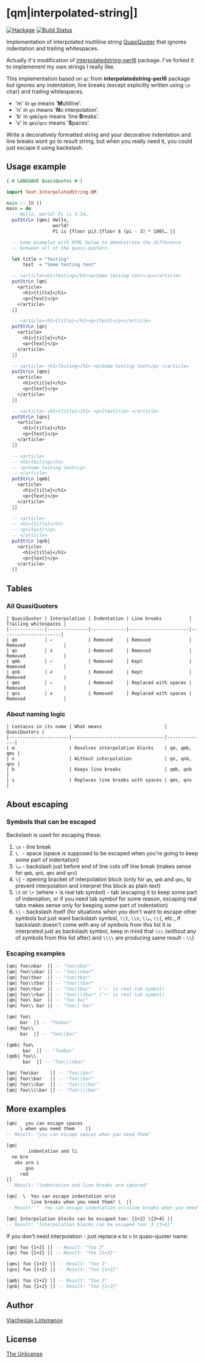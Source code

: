 # [qm|interpolated-string|]

[![Hackage](https://img.shields.io/hackage/v/qm-interpolated-string.svg)](https://hackage.haskell.org/package/qm-interpolated-string)
[![Build Status](https://travis-ci.org/unclechu/haskell-qm-interpolated-string.svg?branch=master)](https://travis-ci.org/unclechu/haskell-qm-interpolated-string)

Implementation of interpolated multiline string
[QuasiQuoter](https://wiki.haskell.org/Quasiquotation)
that ignores indentation and trailing whitespaces.

Actually it's modification of
[interpolatedstring-perl6](https://github.com/audreyt/interpolatedstring-perl6)
package. I've forked it to implemenent my own strings I really like.

This implementation based on `qc` from **interpolatedstring-perl6** package
but ignores any indentation, line breaks
(except explicitly written using `\n` char)
and trailing whitespaces.

* 'm' in `qm` means '**M**ultiline'.
* 'n' in `qn` means '**N**o interpolation'.
* 'b' in `qmb`/`qnb` means 'line **B**reaks'.
* 's' in `qms`/`qns` means '**S**paces'.

Write a decoratively formatted string and your
decorative indentation and line breaks wont go to result string,
but when you really need it, you could just escape it using backslash.

## Usage example

```haskell
{-# LANGUAGE QuasiQuotes #-}

import Text.InterpolatedString.QM

main :: IO ()
main = do
  -- Hello, world! Pi is 3.14…
  putStrLn [qms| Hello,
                 world!
                 Pi is {floor pi}.{floor $ (pi - 3) * 100}… |]

  -- Some examples with HTML below to demonstrate the difference
  -- between all of the quasi-quoters.

  let title = "Testing"
      text  = "Some testing text"

  -- <article><h1>Testing</h1><p>Some testing text</p></article>
  putStrLn [qm|
    <article>
      <h1>{title}</h1>
      <p>{text}</p>
    </article>
  |]

  -- <article><h1>{title}</h1><p>{text}</p></article>
  putStrLn [qn|
    <article>
      <h1>{title}</h1>
      <p>{text}</p>
    </article>
  |]

  -- <article> <h1>Testing</h1> <p>Some testing text</p> </article>
  putStrLn [qms|
    <article>
      <h1>{title}</h1>
      <p>{text}</p>
    </article>
  |]

  -- <article> <h1>{title}</h1> <p>{text}</p> </article>
  putStrLn [qns|
    <article>
      <h1>{title}</h1>
      <p>{text}</p>
    </article>
  |]

  -- <article>
  -- <h1>Testing</h1>
  -- <p>Some testing text</p>
  -- </article>
  putStrLn [qmb|
    <article>
      <h1>{title}</h1>
      <p>{text}</p>
    </article>
  |]

  -- <article>
  -- <h1>{title}</h1>
  -- <p>{text}</p>
  -- </article>
  putStrLn [qnb|
    <article>
      <h1>{title}</h1>
      <p>{text}</p>
    </article>
  |]
```

## Tables

### All QuasiQuoters

```
| QuasiQuoter | Interpolation | Indentation | Line breaks          | Trailing whitespaces |
|-------------|---------------|-------------|----------------------|----------------------|
| qm          | ✓             | Removed     | Removed              | Removed              |
| qn          | ✗             | Removed     | Removed              | Removed              |
| qmb         | ✓             | Removed     | Kept                 | Removed              |
| qnb         | ✗             | Removed     | Kept                 | Removed              |
| qms         | ✓             | Removed     | Replaced with spaces | Removed              |
| qns         | ✗             | Removed     | Replaced with spaces | Removed              |
```

### About naming logic

```
| Contains in its name | What means                       | QuasiQuoters |
|----------------------|----------------------------------|--------------|
| m                    | Resolves interpolation blocks    | qm, qmb, qms |
| n                    | Without interpolation            | qn, qnb, qns |
| b                    | Keeps line breaks                | qmb, qnb     |
| s                    | Replaces line breaks with spaces | qms, qns     |
```

## About escaping

### Symbols that can be escaped

Backslash is used for escaping these:

  1. `\n` - line break
  2. `\ ` - space (space is supposed to be escaped when you're going to keep
            some part of indentation)
  3. `\↵` - backslash just before end of line cuts off line break
            (makes sense for `qmb`, `qnb`, `qms` and `qns`)
  4. `\{` - opening bracket of interpolation block
            (only for `qm`, `qmb` and `qms`, to prevent interpolation
            and interpret this block as plain text)
  5. `\t` or `\‣` (where `‣` is real tab symbol) - tab (escaping it to keep some
     part of indentation, or if you need tab symbol for some reason,
     escaping real tabs makes sense only for keeping some part of indentation)
  6. `\\` - backslash itself (for situations when you don't want to escape
            other symbols but just want backslash symbol, `\\t`, `\\n`, `\\↵`,
            `\\{`, etc., if backslash doesn't come with any of symbols from
            this list it is interpreted just as backslash symbol, keep in mind
            that `\\\` (without any of symbols from this list after)
            and `\\\\` are producing same result - `\\`)

### Escaping examples

```haskell
[qm| foo\nbar  |] -- "foo\nbar"
[qm| foo\\nbar |] -- "foo\\nbar"
[qm| foo\tbar  |] -- "foo\tbar"
[qm| foo\\tbar |] -- "foo\\tbar"
[qm| foo\‣bar  |] -- "foo\tbar"   (`‣` is real tab symbol)
[qm| foo\\‣bar |] -- "foo\\\tbar" (`‣` is real tab symbol)
[qm| foo\ bar  |] -- "foo bar"
[qm| foo\\ bar |] -- "foo\\ bar"

[qm| foo\
     bar  |] -- "foobar"
[qm| foo\\
     bar  |] -- "foo\\bar"

[qmb| foo\
      bar  |] -- "foobar"
[qmb| foo\\
      bar  |] -- "foo\\\nbar"

[qm| foo\bar    |] -- "foo\\bar"
[qm| foo\\bar   |] -- "foo\\bar"
[qm| foo\\\bar  |] -- "foo\\\\bar"
[qm| foo\\\\bar |] -- "foo\\\\bar"
```

## More examples

```haskell
[qm|   you can escape spaces
     \ when you need them    |]
-- Result: "you can escape spaces when you need them"
```

```haskell
[qm|
        indentation and li
  ne bre
   aks are i
       gno
     red
|]
-- Result: "indentation and line breaks are ignored"
```

```haskell
[qm|  \  You can escape indentation or\n
         line breaks when you need them! \  |]
-- Result: "  You can escape indentation or\nline breaks when you need them!  "
```

```haskell
[qm| Interpolation blocks can be escaped too: {1+2} \{3+4} |]
-- Result: "Interpolation blocks can be escaped too: 3 {3+4}"
```

If you don't need interpolation - just replace `m` to `n` in quasi-quoter name:

```haskell
[qm| foo {1+2} |] -- Result: "foo 3"
[qn| foo {1+2} |] -- Result: "foo {1+2}"

[qms| foo {1+2} |] -- Result: "foo 3"
[qns| foo {1+2} |] -- Result: "foo {1+2}"

[qmb| foo {1+2} |] -- Result: "foo 3"
[qnb| foo {1+2} |] -- Result: "foo {1+2}"
```

## Author

[Viacheslav Lotsmanov](https://github.com/unclechu)

## License

[The Unlicense](./LICENSE)
